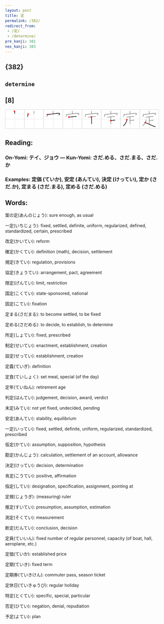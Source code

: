 ```yaml
---
layout: post
title: 定
permalink: /382/
redirect_from:
 - /定/
 - /determine/
pre_kanji: 381
nex_kanji: 383
---
```


## {382}

## `determine`

## [8]

<div class="stroke"><img src="../images/E5AE9A.png" /></div>

## Reading:

### On-Yomi: テイ、ジョウ &mdash; Kun-Yomi: さだ.める、さだ.まる、さだ.か

### Examples: 定価 (ていか), 安定 (あんてい), 決定 (けってい), 定か (さだ.か), 定まる (さだ.まる), 定める (さだ.める)

## Words:

案の定(あんのじょう): sure enough, as usual

一定(いちじょう): fixed, settled, definite, uniform, regularized, defined, standardized, certain, prescribed

改定(かいてい): reform

確定(かくてい): definition (math), decision, settlement

規定(きてい): regulation, provisions

協定(きょうてい): arrangement, pact, agreement

限定(げんてい): limit, restriction

国定(こくてい): state-sponsored, national

固定(こてい): fixation

定まる(さだまる): to become settled, to be fixed

定める(さだめる): to decide, to establish, to determine

所定(しょてい): fixed, prescribed

制定(せいてい): enactment, establishment, creation

設定(せってい): establishment, creation

定義(ていぎ): definition

定食(ていしょく): set meal, special (of the day)

定年(ていねん): retirement age

判定(はんてい): judgement, decision, award, verdict

未定(みてい): not yet fixed, undecided, pending

安定(あんてい): stability, equilibrium

一定(いってい): fixed, settled, definite, uniform, regularized, standardized, prescribed

仮定(かてい): assumption, supposition, hypothesis

勘定(かんじょう): calculation, settlement of an account, allowance

決定(けってい): decision, determination

肯定(こうてい): positive, affirmation

指定(してい): designation, specification, assignment, pointing at

定規(じょうぎ): (measuring) ruler

推定(すいてい): presumption, assumption, estimation

測定(そくてい): measurement

断定(だんてい): conclusion, decision

定員(ていいん): fixed number of regular personnel, capacity (of boat, hall, aeroplane, etc.)

定価(ていか): established price

定期(ていき): fixed term

定期券(ていきけん): commuter pass, season ticket

定休日(ていきゅうび): regular holiday

特定(とくてい): specific, special, particular

否定(ひてい): negation, denial, repudiation

予定(よてい): plan
